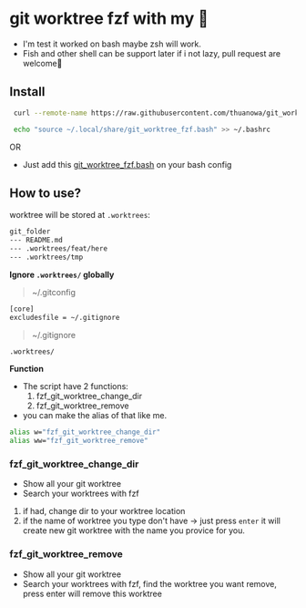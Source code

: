 # git worktree fzf with my 🫰

- I'm test it worked on bash maybe zsh will work.
- Fish and other shell can be support later if i not lazy, pull request are welcome🫰

## Install

```bash
 curl --remote-name https://raw.githubusercontent.com/thuanowa/git_worktree_fzf/master/git_worktree_fzf.bash > ~/.local/share/git_worktree_fzf.bash

 echo "source ~/.local/share/git_worktree_fzf.bash" >> ~/.bashrc
 ```

OR

- Just add this [git_worktree_fzf.bash](./git_worktree_fzf.bash) on your bash config

## How to use?

worktree will be stored at `.worktrees`:

```bash
git_folder
--- README.md
--- .worktrees/feat/here
--- .worktrees/tmp
```

**Ignore `.worktrees/` globally**

> ~/.gitconfig
```bash
[core]
excludesfile = ~/.gitignore
```

> ~/.gitignore
```bash
.worktrees/
```

**Function**

- The script have 2 functions:
    1. fzf_git_worktree_change_dir
    2. fzf_git_worktree_remove
- you can make the alias of that like me.

```bash
alias w="fzf_git_worktree_change_dir"
alias ww="fzf_git_worktree_remove"
```

### fzf_git_worktree_change_dir

- Show all your git worktree
- Search your worktrees with fzf
1. if had, change dir to your worktree location
2. if the name of worktree you type don't have -> just press `enter` it will create new git worktree with the name you provice for you.

### fzf_git_worktree_remove

- Show all your git worktree
- Search your worktrees with fzf, find the worktree you want remove, press enter will remove this worktree
